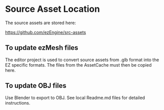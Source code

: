 # Source Asset Location

The source assets are stored here:

<https://github.com/ezEngine/src-assets>

## To update ezMesh files

The editor project is used to convert source assets from .glb format into the EZ specific formats.
The files from the AssetCache must then be copied here.

## To update OBJ files

Use Blender to export to OBJ.
See local Readme.md files for detailed instructions.
